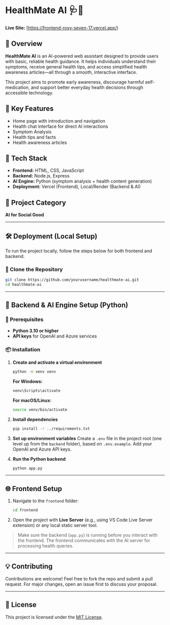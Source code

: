 # HealthMate AI 🩺🤖

**Live Site:** [https://frontend-rosy-seven-17.vercel.app/)

## 📖 Overview

**HealthMate AI** is an AI-powered web assistant designed to provide users with basic, reliable health guidance. It helps individuals understand their symptoms, receive general health tips, and access simplified health awareness articles—all through a smooth, interactive interface.

This project aims to promote early awareness, discourage harmful self-medication, and support better everyday health decisions through accessible technology.

## 🔑 Key Features

* Home page with introduction and navigation
* Health chat interface for direct AI interactions
* Symptom Analysis
* Health tips and facts
* Health awareness articles

## 🚀 Tech Stack

* **Frontend:** HTML, CSS, JavaScript
* **Backend:** Node.js, Express
* **AI Engine:** Python (symptom analysis + health content generation)
* **Deployment:** Vercel (Frontend), Local/Render (Backend & AI)

## 📁 Project Category

**AI for Social Good**

---

## 🛠 Deployment (Local Setup)

To run the project locally, follow the steps below for both frontend and backend.

### 🔹 Clone the Repository

```bash
git clone https://github.com/yourusername/healthmate-ai.git
cd healthmate-ai
```

---

## 🧠 Backend & AI Engine Setup (Python)

### 🔧 Prerequisites

* **Python 3.10 or higher**
* **API keys** for OpenAI and Azure services

### 📦 Installation

1. **Create and activate a virtual environment**

   ```bash
   python -m venv venv
   ```

   **For Windows:**

   ```bash
   venv\Scripts\activate
   ```

   **For macOS/Linux:**

   ```bash
   source venv/bin/activate
   ```

2. **Install dependencies**

   ```bash
   pip install -r ../requirements.txt
   ```

3. **Set up environment variables**
   Create a `.env` file in the project root (one level up from the `backend` folder), based on `.env.example`. Add your OpenAI and Azure API keys.

4. **Run the Python backend**

   ```bash
   python app.py
   ```

---

## 🌐 Frontend Setup

1. Navigate to the `frontend` folder:

   ```bash
   cd frontend
   ```

2. Open the project with **Live Server** (e.g., using VS Code Live Server extension) or any local static server tool.

> Make sure the backend (`app.py`) is running before you interact with the frontend. The frontend communicates with the AI server for processing health queries.

---

## 💡 Contributing

Contributions are welcome!
Feel free to fork the repo and submit a pull request. For major changes, open an issue first to discuss your proposal.

---

## 📄 License

This project is licensed under the [MIT License](LICENSE).
